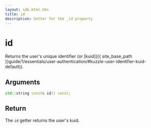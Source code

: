 ```yaml
---
layout: sdk.html.hbs
title: id
description: Getter for the _id property
---
```


# id

Returns the user's unique identifier (or [kuid]({{ site_base_path }}guide/1/essentials/user-authentication/#kuzzle-user-identifier-kuid-default)).

## Arguments

```cpp
std::string const& id() const;
```

## Return

The `id` getter returns the user's kuid.
